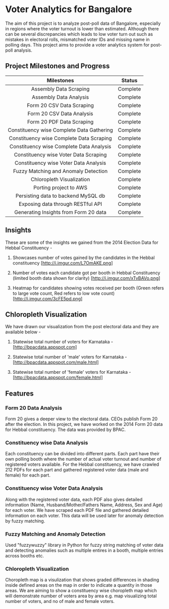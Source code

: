 Voter Analytics for Bangalore
=============================

The aim of this project is to analyze post-poll data of Bangalore, especially in regions where the voter turnout is lower than estimated. Although there can be several discrepancies which leads to low voter turn out such as mistakes in electoral rolls, mismatched voter IDs and missing name in polling days. This project aims to provide a voter analytics system for post-poll analysis.

Project Milestones and Progress
-------------------------------

| Milestones                                  | Status          |
| :-----------------------------------------: | :-------------: |
| Assembly Data Scraping                      | Complete        |
| Assembly Data Analysis                      | Complete        |
| Form 20 CSV Data Scraping                   | Complete        |
| Form 20 CSV Data Analysis                   | Complete        |
| Form 20 PDF Data Scraping                   | Complete        |
| Constituency wise Complete Data Gathering   | Complete        |
| Constituency wise Complete Data Scraping    | Complete        |
| Constituency wise Complete Data Analysis    | Complete        |
| Constituency wise Voter Data Scraping       | Complete        |
| Constituency wise Voter Data Analysis       | Complete        |
| Fuzzy Matching and Anomaly Detection        | Complete        |
| Chloropleth Visualization                   | Complete        |
| Porting project to AWS                      | Complete        |
| Persisting data to backend MySQL db         | Complete        |
| Exposing data through RESTful API           | Complete        |
| Generating Insights from Form 20 data       | Complete        |

## Insights

These are some of the insights we gained from the 2014 Election Data for Hebbal Constituency -

1. Showcases number of votes gained by the candidates in the Hebbal constituency [http://i.imgur.com/L7OmAKE.png]

2. Number of votes each candidate got per booth in Hebbal Constituency (limited booth data shown for clarity) [http://i.imgur.com/xTvBAVo.png]

3. Heatmap for candidates showing votes received per booth (Green refers to large vote count, Red refers to low vote count) [http://i.imgur.com/3cFE5pd.png]

## Chloropleth Visualization

We have drawn our visualization from the post electoral data and they are available below -

1. Statewise total number of voters for Karnataka - [http://bpacdata.appspot.com]

2. Statewise total number of 'male' voters for Karnataka - [http://bpacdata.appspot.com/male.html]

3. Statewise total number of 'female' voters for Karnataka - [http://bpacdata.appspot.com/female.html]

## Features


### Form 20 Data Analysis

Form 20 gives a deeper view to the electoral data. CEOs publish Form 20 after the election. In this project, we have worked on the 2014 Form 20 data for Hebbal constituency. The data was provided by BPAC.

### Constituency wise Data Analysis

Each constituency can be divided into different parts. Each part have their own polling booth where the number of actual voter turnout and number of registered voters available. For the Hebbal constituency, we have crawled 212 PDFs for each part and gathered registered voter data (male and female) for each part.

### Constituency wise Voter Data Analysis

Along with the registered voter data, each PDF also gives detailed information (Name, Husband/Mother/Fathers Name, Address, Sex and Age) for each voter. We have scraped each PDF file and gathered detailed information on each voter. This data will be used later for anomaly detection by fuzzy matching.

### Fuzzy Matching and Anomaly Detection

Used "fuzzywuzzy" library in Python for fuzzy string matching of voter data and detecting anomalies such as multiple entires in a booth, multiple entries across booths etc.

### Chloropleth Visualization

Choropleth map is a visulization that shows graded differences in shading inside defined areas on the map in order to indicate a quantity in those areas. We are aiming to show a constituency wise choropleth map which will demonstrate number of voters area by area e.g. map visualizing total number of voters, and no of male and female voters.
